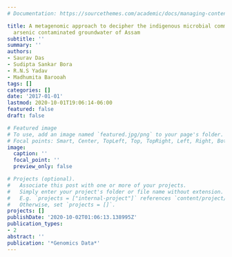 ```yaml
---
# Documentation: https://sourcethemes.com/academic/docs/managing-content/

title: A metagenomic approach to decipher the indigenous microbial communities of
  arsenic contaminated groundwater of Assam
subtitle: ''
summary: ''
authors:
- Saurav Das
- Sudipta Sankar Bora
- R.N.S Yadav
- Madhumita Barooah
tags: []
categories: []
date: '2017-01-01'
lastmod: 2020-10-01T19:06:14-06:00
featured: false
draft: false

# Featured image
# To use, add an image named `featured.jpg/png` to your page's folder.
# Focal points: Smart, Center, TopLeft, Top, TopRight, Left, Right, BottomLeft, Bottom, BottomRight.
image:
  caption: ''
  focal_point: ''
  preview_only: false

# Projects (optional).
#   Associate this post with one or more of your projects.
#   Simply enter your project's folder or file name without extension.
#   E.g. `projects = ["internal-project"]` references `content/project/deep-learning/index.md`.
#   Otherwise, set `projects = []`.
projects: []
publishDate: '2020-10-02T01:06:13.138995Z'
publication_types:
- 2
abstract: ''
publication: '*Genomics Data*'
---
```

